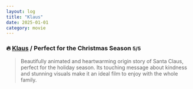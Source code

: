 ```yaml
---
layout: log
title: "Klaus"
date: 2025-01-01
category: movie
---
```


### 🔥 [Klaus](https://www.imdb.com/title/tt4729430/) / Perfect for the Christmas Season <small class="superscript">5/5</small>

> Beautifully animated and heartwarming origin story of Santa Claus, perfect for the holiday season. Its touching message about kindness and stunning visuals make it an ideal film to enjoy with the whole family.
